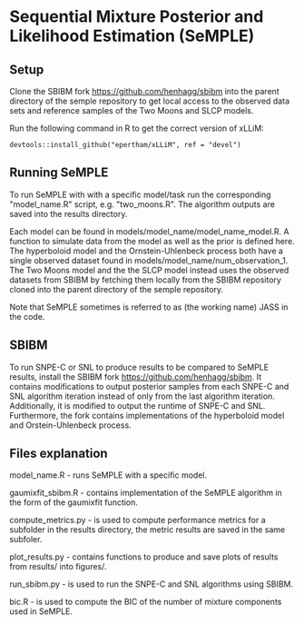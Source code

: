 # Sequential Mixture Posterior and Likelihood Estimation (SeMPLE)

## Setup
Clone the SBIBM fork https://github.com/henhagg/sbibm into the parent directory of the semple repository to get local access to the observed data sets and reference samples of the Two Moons and SLCP models.

Run the following command in R to get the correct version of xLLiM: 
```commandline
devtools::install_github("epertham/xLLiM", ref = "devel")
```

## Running SeMPLE
To run SeMPLE with with a specific model/task run the corresponding "model_name.R" script, e.g. "two_moons.R". The algorithm outputs are saved into the results directory.

Each model can be found in models/model_name/model_name_model.R. A function to simulate data from the model as well as the prior is defined here. The hyperboloid model and the Ornstein-Uhlenbeck process both have a single observed dataset found in models/model_name/num_observation_1. The Two Moons model and the the SLCP model instead uses the observed datasets from SBIBM by fetching them locally from the SBIBM repository cloned into the parent directory of the semple repository.

Note that SeMPLE sometimes is referred to as (the working name) JASS in the code.

## SBIBM
To run SNPE-C or SNL to produce results to be compared to SeMPLE results, install the SBIBM fork https://github.com/henhagg/sbibm. It contains modifications to output posterior samples from each SNPE-C and SNL algorithm iteration instead of only from the last algorithm iteration. Additionally, it is modified to output the runtime of SNPE-C and SNL. Furthermore, the fork contains implementations of the hyperboloid model and Orstein-Uhlenbeck process.

## Files explanation
model_name.R - runs SeMPLE with a specific model.

gaumixfit_sbibm.R - contains implementation of the SeMPLE algorithm in the form of the gaumixfit function.

compute_metrics.py - is used to compute performance metrics for a subfolder in the results directory, the metric results are saved in the same subfoler.

plot_results.py - contains functions to produce and save plots of results from results/ into figures/.

run_sbibm.py - is used to run the SNPE-C and SNL algorithms using SBIBM.

bic.R - is used to compute the BIC of the number of mixture components used in SeMPLE.